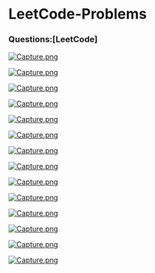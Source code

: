 # LeetCode-Problems
### Questions:[LeetCode]

[![Capture.png](https://i.postimg.cc/s2C84YYW/Capture.png)](https://postimg.cc/FYGD9JnF)

[![Capture.png](https://i.postimg.cc/NMxDvt5q/Capture.png)](https://postimg.cc/gXn83fVN)

[![Capture.png](https://i.postimg.cc/3NRXMDsm/Capture.png)](https://postimg.cc/njyjBMch)

[![Capture.png](https://i.postimg.cc/0ypJBfzh/Capture.png)](https://postimg.cc/w1jvtDck)

[![Capture.png](https://i.postimg.cc/NLvj63kF/Capture.png)](https://postimg.cc/309h7b6Q)

[![Capture.png](https://i.postimg.cc/3rsCR9Db/Capture.png)](https://postimg.cc/Cd4frG7j)

[![Capture.png](https://i.postimg.cc/d1zdhtDT/Capture.png)](https://postimg.cc/34FW6hXK)

[![Capture.png](https://i.postimg.cc/yNG3GYmr/Capture.png)](https://postimg.cc/4Kz37GFz)

[![Capture.png](https://i.postimg.cc/Zn890811/Capture.png)](https://postimg.cc/V0NsVCsR)

[![Capture.png](https://i.postimg.cc/xT98tzr1/Capture.png)](https://postimg.cc/xqF9dqTw)

[![Capture.png](https://i.postimg.cc/cHZG0fBK/Capture.png)](https://postimg.cc/jW8Fhw9K)

[![Capture.png](https://i.postimg.cc/YSRbLgwL/Capture.png)](https://postimg.cc/944GvD0c)

[![Capture.png](https://i.postimg.cc/L51WPXDd/Capture.png)](https://postimg.cc/SYmVFmHV)

[![Capture.png](https://i.postimg.cc/FKzDczFP/Capture.png)](https://postimg.cc/JywNC1kJ)
